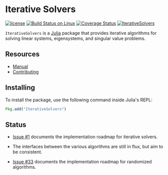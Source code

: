 # Iterative Solvers

[![license](https://img.shields.io/github/license/mashape/apistatus.svg?maxAge=2592000)](https://github.com/JuliaMath/IterativeSolvers.jl/blob/master/LICENSE)
[![Build Status on Linux](https://travis-ci.org/JuliaMath/IterativeSolvers.jl.svg?branch=master)](https://travis-ci.org/JuliaMath/IterativeSolvers.jl)
[![Coverage Status](https://coveralls.io/repos/JuliaMath/IterativeSolvers.jl/badge.svg?branch=master&service=github)](https://coveralls.io/github/JuliaMath/IterativeSolvers.jl?branch=master)
[![IterativeSolvers](http://pkg.julialang.org/badges/IterativeSolvers_0.6.svg)](http://pkg.julialang.org/?pkg=IterativeSolvers&ver=0.6)

`IterativeSolvers` is a [Julia](http://julialang.org) package that provides iterative algorithms for solving linear systems, eigensystems, and singular value problems.

## Resources

- [Manual](https://JuliaMath.github.io/IterativeSolvers.jl/latest/)
- [Contributing](https://juliamath.github.io/IterativeSolvers.jl/latest/about/CONTRIBUTING)

## Installing

To install the package, use the following command inside Julia's REPL:
```julia
Pkg.add("IterativeSolvers")
```

## Status

- [Issue #1](https://github.com/JuliaMath/IterativeSolvers.jl/issues/1) documents the implementation roadmap for iterative solvers.

- The interfaces between the various algorithms are still in flux, but aim to be consistent.

- [Issue #33](https://github.com/JuliaMath/IterativeSolvers.jl/issues/33) documents the implementation roadmap for randomized algorithms.
